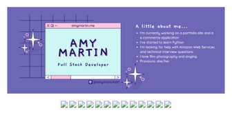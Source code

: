 <img src="/images/gh-header.png" />

<p align="center">
<img src="https://img.shields.io/badge/-JS-D291BC?logo=javascript&logoColor=white&style=plastic" />
<img src="https://shields.io/badge/TypeScript-68D1C5?logo=TypeScript&logoColor=FFF&style=plastic" />
<img src="https://img.shields.io/badge/-React-E09B88?logo=react&logoColor=white&style=plastic" />
<img src="https://img.shields.io/badge/-Express-8790FF?logo=express&logoColor=white&style=plastic" />
<img src="https://img.shields.io/badge/-Node.js-5AC9E7?logo=nodedotjs&logoColor=white&style=plastic" />
<img src="https://img.shields.io/badge/-jQuery-BA8FDB?logo=jquery&logoColor=white&style=plastic)" />
<img src="https://img.shields.io/badge/-HTML-D291BC?logo=html5&logoColor=white&style=plastic)" />
<img src="https://img.shields.io/badge/-CSS-68D1C5?logo=css3&logoColor=white&style=plastic)" />
<img src="https://img.shields.io/badge/-MUI-E09B88?logo=mui&logoColor=white&style=plastic)" />
<img src="https://img.shields.io/badge/-PostgreSQL-8790FF?logo=postgresql&logoColor=white&style=plastic)" />
<img src="https://img.shields.io/badge/-Jest-5AC9E7?logo=jest&logoColor=white&style=plastic)" />
<img src="https://img.shields.io/badge/-Cypress-BA8FDB?logo=cypress&logoColor=white&style=plastic)" />
<img src="https://img.shields.io/badge/-Git-D291BC?logo=git&logoColor=white&style=plastic)" />
</p>

<!--

-->
